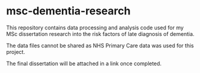 # msc-dementia-research
This repository contains data processing and analysis code used for my MSc dissertation research into the risk factors of late diagnosis of dementia.

The data files cannot be shared as NHS Primary Care data was used for this project.

The final dissertation will be attached in a link once completed.
